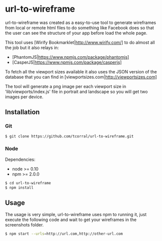 # url-to-wireframe
url-to-wireframe was created as a easy-to-use tool to generate wireframes from local or remote html files to do 
something like Facebook does so that the user can see the structure of your app before load the whole page.

This tool uses [Wirify Bookmarklet|http://www.wirify.com/] to do almost all the job but it also relays in:
* [PhantomJS|https://www.npmjs.com/package/phantomjs]
* [CasperJS|https://www.npmjs.com/package/casperjs]

To fetch all the viewport sizes available it also uses the JSON version of the database that you can find in 
[viewportsizes.com|http://viewportsizes.com]

The tool will generate a png image per each viewport size in 'lib/viewports/index.js' file in portrait and landscape 
so you will get two images per device.

## Installation

### Git

```bash
$ git clone https://github.com/tcorral/url-to-wireframe.git
```

### Node 

Dependencies:

* node >= 0.10
* npm >= 2.0.0

```bash
$ cd url-to-wireframe
$ npm install
```

## Usage
The usage is very simple, url-to-wireframe uses npm to running it, just execute the following code and wait to get 
your wireframes in the screenshots folder.

```bash
$ npm start --urls=http://url.com,http://other-url.com
```


